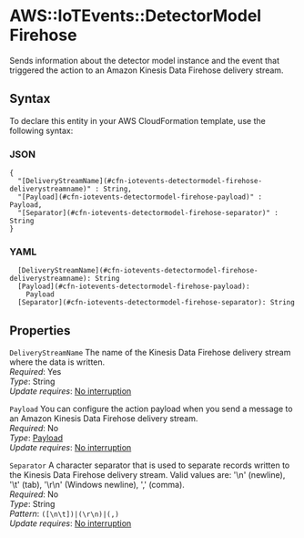 # AWS::IoTEvents::DetectorModel Firehose<a name="aws-properties-iotevents-detectormodel-firehose"></a>

Sends information about the detector model instance and the event that triggered the action to an Amazon Kinesis Data Firehose delivery stream\.

## Syntax<a name="aws-properties-iotevents-detectormodel-firehose-syntax"></a>

To declare this entity in your AWS CloudFormation template, use the following syntax:

### JSON<a name="aws-properties-iotevents-detectormodel-firehose-syntax.json"></a>

```
{
  "[DeliveryStreamName](#cfn-iotevents-detectormodel-firehose-deliverystreamname)" : String,
  "[Payload](#cfn-iotevents-detectormodel-firehose-payload)" : Payload,
  "[Separator](#cfn-iotevents-detectormodel-firehose-separator)" : String
}
```

### YAML<a name="aws-properties-iotevents-detectormodel-firehose-syntax.yaml"></a>

```
  [DeliveryStreamName](#cfn-iotevents-detectormodel-firehose-deliverystreamname): String
  [Payload](#cfn-iotevents-detectormodel-firehose-payload):
    Payload
  [Separator](#cfn-iotevents-detectormodel-firehose-separator): String
```

## Properties<a name="aws-properties-iotevents-detectormodel-firehose-properties"></a>

`DeliveryStreamName` <a name="cfn-iotevents-detectormodel-firehose-deliverystreamname"></a>
The name of the Kinesis Data Firehose delivery stream where the data is written\.  
_Required_: Yes  
_Type_: String  
_Update requires_: [No interruption](https://docs.aws.amazon.com/AWSCloudFormation/latest/UserGuide/using-cfn-updating-stacks-update-behaviors.html#update-no-interrupt)

`Payload` <a name="cfn-iotevents-detectormodel-firehose-payload"></a>
You can configure the action payload when you send a message to an Amazon Kinesis Data Firehose delivery stream\.  
_Required_: No  
_Type_: [Payload](aws-properties-iotevents-detectormodel-payload.md)  
_Update requires_: [No interruption](https://docs.aws.amazon.com/AWSCloudFormation/latest/UserGuide/using-cfn-updating-stacks-update-behaviors.html#update-no-interrupt)

`Separator` <a name="cfn-iotevents-detectormodel-firehose-separator"></a>
A character separator that is used to separate records written to the Kinesis Data Firehose delivery stream\. Valid values are: '\\n' \(newline\), '\\t' \(tab\), '\\r\\n' \(Windows newline\), ',' \(comma\)\.  
_Required_: No  
_Type_: String  
_Pattern_: `([\n\t])|(\r\n)|(,)`  
_Update requires_: [No interruption](https://docs.aws.amazon.com/AWSCloudFormation/latest/UserGuide/using-cfn-updating-stacks-update-behaviors.html#update-no-interrupt)
